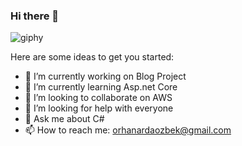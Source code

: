 ### Hi there 👋

![giphy](https://user-images.githubusercontent.com/46724948/168421575-20fc87f3-add1-48a7-a05e-a54008d95a1d.gif)


Here are some ideas to get you started:

- 🔭 I’m currently working on Blog Project
- 🌱 I’m currently learning Asp.net Core
- 👯 I’m looking to collaborate on AWS
- 🤔 I’m looking for help with everyone
- 💬 Ask me about C#
- 📫 How to reach me: orhanardaozbek@gmail.com


